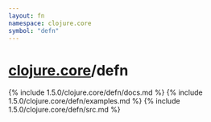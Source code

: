 ```yaml
---
layout: fn
namespace: clojure.core
symbol: "defn"
---
```


# [clojure.core](../)/defn

{% include 1.5.0/clojure.core/defn/docs.md %}
{% include 1.5.0/clojure.core/defn/examples.md %}
{% include 1.5.0/clojure.core/defn/src.md %}

